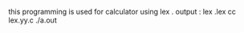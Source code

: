 this programming is used for calculator using lex .
output : 
lex <programname>.lex
cc lex.yy.c
./a.out